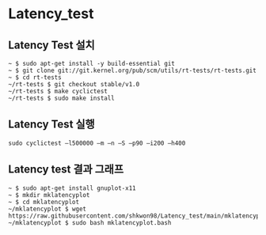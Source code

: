 # Latency_test

## Latency Test 설치

    ~ $ sudo apt-get install -y build-essential git
    ~ $ git clone git://git.kernel.org/pub/scm/utils/rt-tests/rt-tests.git
    ~ $ cd rt-tests
    ~/rt-tests $ git checkout stable/v1.0
    ~/rt-tests $ make cyclictest
    ~/rt-tests $ sudo make install
    
## Latency Test 실행

    sudo cyclictest –l500000 –m –n –S –p90 –i200 –h400
    
## Latency test 결과 그래프
    
    ~ $ sudo apt-get install gnuplot-x11
    ~ $ mkdir mklatencyplot
    ~ $ cd mklatencyplot
    ~/mklatencyplot $ wget https://raw.githubusercontent.com/shkwon98/Latency_test/main/mklatencyplot.bash
    ~/mklatencyplot $ sudo bash mklatencyplot.bash
